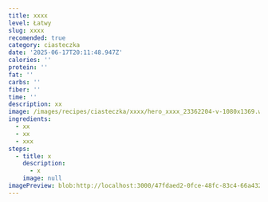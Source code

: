 ```yaml
---
title: xxxx
level: Łatwy
slug: xxxx
recomended: true
category: ciasteczka
date: '2025-06-17T20:11:48.947Z'
calories: ''
protein: ''
fat: ''
carbs: ''
fiber: ''
time: ''
description: xx
image: /images/recipes/ciasteczka/xxxx/hero_xxxx_23362204-v-1080x1369.webp
ingredients:
  - xx
  - xx
  - xxx
steps:
  - title: x
    description:
      - x
    image: null
imagePreview: blob:http://localhost:3000/47fdaed2-0fce-48fc-83c4-66a4327650ae
---
```

